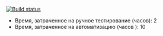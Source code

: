 [![Build status](https://ci.appveyor.com/api/projects/status/4lxgk9owk5uxi505?svg=true)](https://ci.appveyor.com/project/Gnucheva/testmode)
* Время, затраченное на ручное тестирование (часов): 2
* Время, затраченное на автоматизацию (часов ): 10
